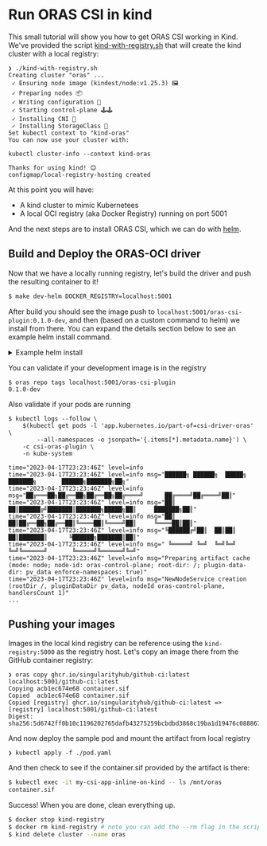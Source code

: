 # Run ORAS CSI in kind

This small tutorial will show you how to get ORAS CSI working in Kind.
We've provided the script [kind-with-registry.sh](kind-with-registry.sh)
that will create the kind cluster with a local registry:

```shell 
❯ ./kind-with-registry.sh
Creating cluster "oras" ...
 ✓ Ensuring node image (kindest/node:v1.25.3) 🖼
 ✓ Preparing nodes 📦
 ✓ Writing configuration 📜
 ✓ Starting control-plane 🕹🕹️
 ✓ Installing CNI 🔌
 ✓ Installing StorageClass 💾
Set kubectl context to "kind-oras"
You can now use your cluster with:

kubectl cluster-info --context kind-oras

Thanks for using kind! 😊
configmap/local-registry-hosting created
```

At this point you will have:

 - A kind cluster to mimic Kubernetees
 - A local OCI registry (aka Docker Registry) running on port 5001

And the next steps are to install ORAS CSI, which we can do with [helm](https://helm.sh/docs/intro/install/).

## Build and Deploy the ORAS-OCI driver

Now that we have a locally running registry, let's build the driver and push the resulting container to it!

```bash
$ make dev-helm DOCKER_REGISTRY=localhost:5001
```

After build you should see the image push to `localhost:5001/oras-csi-plugin:0.1.0-dev`,
and then (based on a custom command to helm) we install from there. You can expand
the details section below to see an example helm install command.

<details>

<summary>Example helm install</summary>

This is a derivation of the command run in the `Makefile` that installs the driver to your
cluster, customizing it to use your image pushed to you local registry.
This is provided for illustration purposes.

```bash
helm install --set node.csiOrasPlugin.image.repository="localhost:5001/oras-csi-plugin" \
              --set node.csiOrasPlugin.image.tag="latest" \
              --set node.csiOrasPlugin.imagePullPolicy="Always" \
              --set config.orasLogging="true" oras-csi ./charts
```

You can choose to uninstall `make helm-uninstall` and redeploy via the command above,
if you so choose.

</details>

You can validate if your development image is in the registry 

```shell
$ oras repo tags localhost:5001/oras-csi-plugin
0.1.0-dev
```

Also validate if your pods are running 

```shell
$ kubectl logs --follow \
    $(kubectl get pods -l 'app.kubernetes.io/part-of=csi-driver-oras' \
        --all-namespaces -o jsonpath='{.items[*].metadata.name}') \
    -c csi-oras-plugin \
    -n kube-system

time="2023-04-17T23:23:46Z" level=info
time="2023-04-17T23:23:46Z" level=info msg="██████╗ ██████╗  █████╗ ███████╗       ██████╗███████╗██╗"
time="2023-04-17T23:23:46Z" level=info msg="██╔═══██╗██╔══██╗██╔══██╗██╔════╝      ██╔════╝██╔════╝██║"
time="2023-04-17T23:23:46Z" level=info msg="██║   ██║██████╔╝███████║███████╗█████╗██║     ███████╗██║"
time="2023-04-17T23:23:46Z" level=info msg="██║   ██║██╔══██╗██╔══██║╚════██║╚════╝██║     ╚════██║██║"
time="2023-04-17T23:23:46Z" level=info msg="╚██████╔╝██║  ██║██║  ██║███████║      ╚██████╗███████║██║"
time="2023-04-17T23:23:46Z" level=info msg=" ╚═════╝ ╚═╝  ╚═╝╚═╝  ╚═╝╚══════╝       ╚═════╝╚══════╝╚═╝"
time="2023-04-17T23:23:46Z" level=info msg="Preparing artifact cache (mode: node; node-id: oras-control-plane; root-dir: /; plugin-data-dir: pv_data enforce-namespaces: true)"
time="2023-04-17T23:23:46Z" level=info msg="NewNodeService creation (rootDir /, pluginDataDir pv_data, nodeId oras-control-plane, handlersCount 1)"
...
```

## Pushing your images 

Images in the local kind registry can be reference using the `kind-registry:5000` as the registry host. 
Let's copy an image there from the GitHub container registry:

```shell
❯ oras copy ghcr.io/singularityhub/github-ci:latest localhost:5001/github-ci:latest
Copying acb1ec674e68 container.sif
Copied  acb1ec674e68 container.sif
Copied [registry] ghcr.io/singularityhub/github-ci:latest => [registry] localhost:5001/github-ci:latest
Digest: sha256:5d6742ff0b10c1196202765dafb43275259bcbdbd3868c19ba1d19476c088867 
```

And now deploy the sample pod and mount the artifact from local registry

```shell
❯ kubectl apply -f ./pod.yaml
```
And then check to see if the container.sif provided by the artifact is there:

```bash
$ kubectl exec -it my-csi-app-inline-on-kind -- ls /mnt/oras
container.sif
```

Success! When you are done, clean everything up.

```bash
$ docker stop kind-registry
$ docker rm kind-registry # note you can add the --rm flag in the script to do this automatically
$ kind delete cluster --name oras
```
